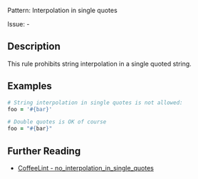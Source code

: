 Pattern: Interpolation in single quotes

Issue: -

## Description

This rule prohibits string interpolation in a single quoted string.

## Examples

``` coffeescript
# String interpolation in single quotes is not allowed:
foo = '#{bar}'

# Double quotes is OK of course
foo = "#{bar}"
```

## Further Reading

* [CoffeeLint - no_interpolation_in_single_quotes](http://www.coffeelint.org/#options)